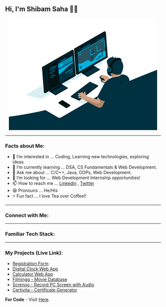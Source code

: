 ## Hi, I'm Shibam Saha 👋🏻

<div align="center">
  <img src="./coding.gif" width="480" height="360"/>
</div>

<hr>

### Facts about Me:
- 👀 I’m interested in ... Coding, Learning new technologies, exploring ideas.
- 🌱 I’m currently learning ... DSA, CS Fundamentals & Web Development.
- 💬 Ask me about ... C/C++, Java, OOPs, Web Development.
- 💞️ I’m looking for ... Web Development Internship opportunities!
- 📫 How to reach me ... [Linkedin](https://linkedin.com/in/s4shibam) , [Twitter](https://twitter.com/s4shibam)
- 😄 Pronouns ... He/His
- ⚡ Fun fact ... I love Tea over Coffee!!

<hr>

### Connect with Me:

<hr>

### Familiar Tech Stack:

<hr>

### My Projects (Live Link):

- [Registration Form](https://s4shibam-registrationform.netlify.app)
- [Digital Clock Web App](https://s4shibam-digitalclock.netlify.app)
- [Calculator Web App](https://s4shibam-calculator.netlify.app)
- [Filmingg - Movie Database](https://s4shibam-filmingg.netlify.app)
- [Screnoo - Record PC Screen with Audio](https://s4shibam-screnoo.netlify.app)
- [Certivita - Certificate Generator](https://s4shibam-certivita.netlify.app)

**For Code** - Visit [Here](https://github.com/s4shibam/Developed-Projects/tree/main/Web%20Development).

<!---
s4shibam/s4shibam is a ✨ special ✨ repository because its `README.md` (this file) appears on your GitHub profile.
You can click the Preview link to take a look at your changes.
--->
